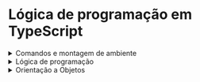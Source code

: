 # Lógica de programação em TypeScript
<details>
  <summary>Comandos e montagem de ambiente</summary>
  
  ## Configurando o arquivo tsconfig.json
  ### module:
   - Define o tipo de importação commonjs ou ESNext

  ### outDir
   - Pasta onde os arquivos .js serão compilados
  `"outdir": "./dist"`

  ### rootDir
   - Pasta que ficarão os arquivos .ts
  `"rootDir": "./src"`
  
  ### Comando para instalar o TypeScript globalmente
   - npm install -g typescript
  
  ### Comando para executar o TypeScript
   - node arquivo.js

  ### Comando para criar o arquivo tsconfig.json
   - tsc --init
  ### Comando para compilar o TS
   - tsc

  *Obs: Primeiro compile o projeto com tsc, após isso execute o comando node arquivo.js*
  
</details>
<details>
  <summary>Lógica de programação</summary>

  # Lógica de programação
  ## Tipos de dados utilizados
   - Number
   - String
   - Boolean
  ### Tipo Any
   - Usado para representar uma variável que pode ter qualquer tipo de valor.
   - Desabilita a verificação de tipo estático para a variável, permitindo que ela aceite qualquer valor sem gerar erros de compilação.

  ### Union Type
   - Adiciona tipagem dupla a uma variável ou função
   - A variável ou função passa a aceitar dois tipos de dados

  *EXEMPLO*
  ```javascript
  let id: number | string
  id = 1;
  id = "1"
  ```
  **

  *Declarando uma variável do tipo Any*
  ```javascript
  let valorQualquer: any = 5;
  valorQualquer = "texto";
  valorQualquer = { objeto: true };
  ```
  *Declarando uma função do tipo Any*
  ```javascript
  function retornaQualquerCoisa(): any {
    return "qualquer coisa";
  }

  let resultado: any = retornaQualquerCoisa();
  ```
  
  ## Declaração de variáveis
  ### Inferência x annotaion
  **Inferência**
   - A inferência é uma habilidade usada pelo compilador para definir o tipo de variável pelo valor que ela guarda.
   - A inferência ocorre geralmente com variáveis `let` e `const`

  *EXEMPLO*
  ```javascript
  let nome = "athos"  //O compilador infere que a variável nome seja do tipo String devido o valor que ela assume.
  nome = 12;          //Ocorre erro de tipagem, pois a variável foi inferida como String
  ```
  *annotation*
   - Usada para sinalizar a tipagem de uma variável `const` ou `let`

  *EXEMPLO*
  ```javascript
  let nome:String = "Athos"
  ```
  
  ## Convertendo variáveis - Type Assertions(cast)
   - Usa-se o `as` para converter o tipo
  *Convertendo um tipo Any em uma string*
  ```javascript
  let valor: any = "Isso é uma string";
  let comprimentoDaString: number = (valor as string).length;

  console.log(comprimentoDaString); // Saída: 18
  ```
  
  ## Declarando funções
  ### Declaração padrão
  ```javascript
  function nomeFuncao(a: tipoParametro, b:tipoParametro): tipoRetorno {
    return
  }
  ```
  ### Declaração Expresão de função
  ```javascript
  let nomeFuncao = function(a: tipoParametro, b: tipoParametro): tipoRetorno{
    return
  }
  ```
  ### Declaração de função Arrow Function
  ```javascript
  let nomeFuncao = (a: tipoParametro, b: tipoParametro): tipoRetorno => {
    return 
  }
  ```
  ### Declaração de função com parâmetros opcionais
  ```javascript
  function saudacao(nome: string, sobrenome?: string): string{
    if(sobrenome){
      return `Olá, ${nome} ${sobrenome}`!;
    }else{
      return `Olá, ${nome}!`
    }
  }
  ```
  ### Declaração de função com parâmetro Default
  ```javascript
  function potencia(base: number, expoente: number = 2): number {
    return Math.pow(base, expoente);
  }
  ```
  
  ## Manipulação de Arrays
  *Iniciando um array vazio*
  ```javascript
  let arrayVazio:number[] = [];
  ```

  *Adicionando valores no final do array*
  ```javascript
  let meuArray: number[] = [];
  meuArray.push(4,5);
  ```

  *Adicionando valores em um array de forma direta*
  ```javascript
  let meuArray: number[] = [1,2,3]
  meuArray[3] = 4;
  ```
  ## Objetos Types
   - Coleção de dados simples no formato de objeto com par chave-valor
  ```javascript
  type User = {
    nome: string;
    idade: number:
    email: string;
  }
  const user: User = {
    nome: "athos",
    idade: "22",
    email: "athos@.com"
  }
  ```
  
  ## Map
   - Coleção de dados no formato chave-valor
   - possui ordem de inserção
  *SINTAXE*
  ```javascript
  let nomeMapa: Map<TipoDaChave, TipoDoValor> = new Map();
  ```
  ### Métodos
  `set`: Define um par chave-valor
  ```javascript
  variavel.set(chave, valor);
  ```
  `get`: Retorna o valor de uma chave
  ```javascript
  variavel.get(chave)  //retorna valor
  ```
  `has`: Verifica se uma chave está presente no mapa
  ```javascript
  let verificaChave: boolean = meuMapa.has("Carro");
  console.log(verificaChave)  //Retorna true ou false
  ```
  `delete`: Remove um par chave-valor
  
  `clear` : Remove todas as chaves do map
  
  `size`  : Retorna o número de chaves do map

  
</details>
<details>
  <summary>Orientação a Objetos</summary>

  # Orientação a objetos
  ## Sintaxe simples de criação de uma classe
  ```javascript
  class Usuario{
    nome: string;
    idade: number;
    altura: number;

    constructor(nome: string, idade: number, altura: number){
      this.nome = nome;
      this.idade = idade;
      this.altura = altura;
    }
  }
  ```

  ## Inicialização de atributos
   - Os atributos de uma classe devem ser obrigatoriamente inicializados ou obrigatoriamente marcados como possíveis valores undefined.

  ### Inicializando atributos de forma direta e inalterada
   - Neste caso, o atributo idade foi inicializado com um valor padrão inalterado e não entra no método construtor.

  ```javascript
  class Usuario{
    nome: string;
    email: string;
    idade: number = 15;

    constructor(nome: string, email: string){
        this.nome = nome;
        this.email = email;
        
    }
  }

  const usuario = new Usuario("athos","athos@.com");
  console.log(usuario.idade);
  console.log(usuario.email);
  console.log(usuario.nome);

  ```

  ### Inicializando atributos com valores padrão em caso de não preenchimento
   - Neste caso, o atributo idade é iniciado com o valor zero no método construtor e automaticamente atribuido.Caso a idade não for preenchida na instância, o valor do atributo será zero, caso contrário o valor do atributo será o valor passado no parâmetro.

  ```javascript
  class Usuario{
    nome: string;
    email: string;
    idade: number;

    constructor(nome: string, email: string, idade: number = 0){
        this.nome = nome;
        this.email = email;
        this.idade = idade;
        
    }
  }

  const usuario = new Usuario("athos","athos@.com",17);
  console.log(usuario.idade);
  console.log(usuario.email);
  console.log(usuario.nome);
  ```
  ### Tratando atributos com possíveis valores nulos
   - Neste exemplo, o atributo idade foi marcado como possível valor nulo e ao chamar o construtor da classe o programador tem a liberdade de passar ou não passar o terceiro argumento.
  ```javascript
  class Usuario{
    nome: string;
    email: string;
    idade?: number;

    constructor(nome: string, email: string, idade?: number){
        this.nome = nome;
        this.email = email;
        this.idade = idade;
        
    }
  }

  const usuario = new Usuario("athos","athos@.com");
  console.log(usuario.idade);
  console.log(usuario.email);
  console.log(usuario.nome);

  ```
  ## Visibilidade dos atributos
  ### Publico
   - Modificador de acesso padrão que da acesso a todos os atributos de fora da classe

  ### Private
   - Atributos privados só podem ser acessados dentro da própria classe

  ### Protected
   - Atributos protegidos podem ser acessados em classes derivadas (herança)
</details>
